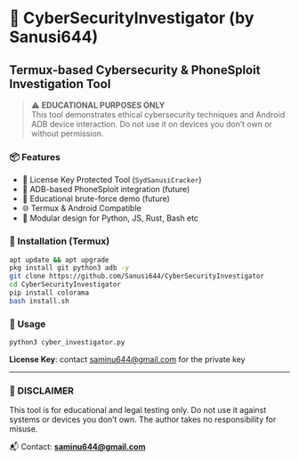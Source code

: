 # 🔐 CyberSecurityInvestigator (by Sanusi644)

## Termux-based Cybersecurity & PhoneSploit Investigation Tool

> ⚠️ **EDUCATIONAL PURPOSES ONLY**  
This tool demonstrates ethical cybersecurity techniques and Android ADB device interaction. Do not use it on devices you don’t own or without permission.

### 📦 Features
- 🔐 License Key Protected Tool (`SydSanusiCracker`)
- 📱 ADB-based PhoneSploit integration (future)
- 🧪 Educational brute-force demo (future)
- 🌐 Termux & Android Compatible
- 📂 Modular design for Python, JS, Rust, Bash etc

### 🧰 Installation (Termux)
```bash
apt update && apt upgrade
pkg install git python3 adb -y
git clone https://github.com/Sanusi644/CyberSecurityInvestigator
cd CyberSecurityInvestigator
pip install colorama
bash install.sh
```

### 🚀 Usage
```bash
python3 cyber_investigator.py
```

**License Key**: contact saminu644@gmail.com for the private key 

---

### 🛑 DISCLAIMER
This tool is for educational and legal testing only. Do not use it against systems or devices you don’t own. The author takes no responsibility for misuse.

📬 Contact: **saminu644@gmail.com**
